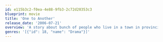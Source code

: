```yaml
---
id: e115b3c2-f0ea-4e88-9fb3-2c72d20353c3
blueprint: movie
title: 'One to Another'
release_date: '2006-07-21'
overview: 'A story about bunch of people who live in a town in provincial France. At the center of it all is Pierre, a conceited and vain bisexual musician in his late teens who acts as a magnet, to varying degrees, for a whole array of characters - from his sister Lucie, with whom he has a heated incestuous relationship, to a city councilor with whom he participates in gay orgies. When Pierre turns up dead, Lucie investigates the reasons for his demise and charts the network of sadomasochistic relationships that crisscross the town.'
genres: '[{"id": 18, "name": "Drama"}]'
---
```

